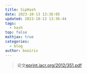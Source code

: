 ```yaml
---
title: SipHash
date: 2023-10-13 13:36:05
updated: 2023-10-13 13:36:44
tags:
  - hash
top: false
mathjax: true
categories:
  - blog
author: booiris
---
```

> 论文[eprint.iacr.org/2012/351.pdf](https://eprint.iacr.org/2012/351.pdf)
